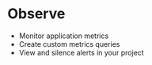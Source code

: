 # Observe

- Monitor application metrics
- Create custom metrics queries
- View and silence alerts in your project

